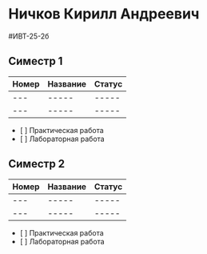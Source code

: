 # Ничков Кирилл Андреевич
#ИВТ-25-2б
## Симестр 1 
|Номер|Название|Статус|
|---|-----|-----|
|---|-----|-----|
|---|-----|-----|

<ul><li>[ ] Практическая работа</li> 
<li>[ ] Лабораторная работа</li></ul>

## Симестр 2 
|Номер|Название|Статус|
|---|-----|-----|
|---|-----|-----|
|---|-----|-----|

<ul><li>[ ] Практическая работа</li> 
<li>[ ] Лабораторная работа</li></ul>
